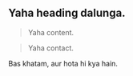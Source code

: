 ## Yaha heading dalunga. 

> Yaha content.

> Yaha contact. 




Bas khatam, aur hota hi kya hain. 
